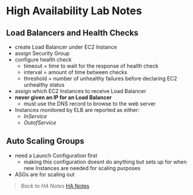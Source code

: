 # High Availability Lab Notes

## Load Balancers and Health Checks

* create Load Balancer under EC2 Instance
* assign Security Group
* configure health check
  * timeout = time to wait for the response of health check
  * interval = amount of time between checks
  * threshold = number of unhealthy failures before declaring EC2 unhealthy status
* assign which EC2 Instances to receive Load Balancer
* **never given an IP for an Load Balancer**
  * must use the DNS record to browse to the web server
* Instances monitored by ELB are reported as either:
  * *InService*
  * *OutofService*

## Auto Scaling Groups

* need a Launch Configuration first
  * making this configuration doesnt do anything but sets up for when new Instances are needed for scaling purposes
* ASGs are for scaling out

> *Back to HA Notes* [HA Notes](./README.md)
